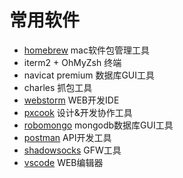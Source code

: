 # 常用软件
- [homebrew](https://brew.sh/index_zh-cn.html) mac软件包管理工具
- iterm2 + OhMyZsh 终端
- navicat premium 数据库GUI工具
- charles 抓包工具
- [webstorm](http://www.jetbrains.com/webstorm/) WEB开发IDE
- [pxcook](http://www.fancynode.com.cn/pxcook/) 设计&开发协作工具
- [robomongo](https://robomongo.org) mongodb数据库GUI工具
- [postman](https://www.getpostman.com/) API开发工具
- [shadowsocks](https://github.com/shadowsocks) GFW工具
- [vscode](https://code.visualstudio.com/) WEB编辑器
